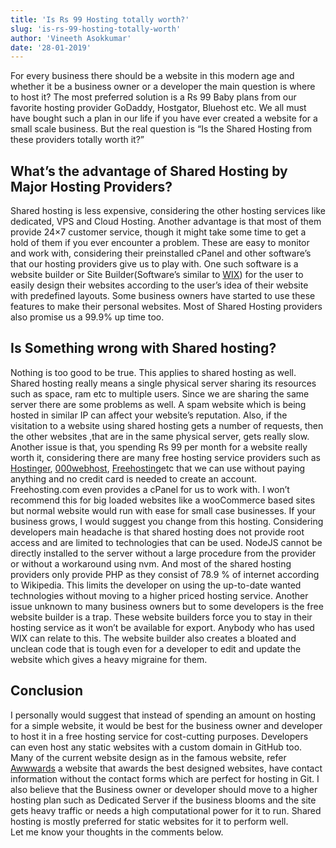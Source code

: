 ```yaml
---
title: 'Is Rs 99 Hosting totally worth?'
slug: 'is-rs-99-hosting-totally-worth'
author: 'Vineeth Asokkumar'
date: '28-01-2019'
---
```


For every business there should be a website in this modern age and whether it be a business owner or a developer the main question is where to host it? The most preferred solution is a Rs 99 Baby plans from our favorite hosting provider GoDaddy, Hostgator, Bluehost etc. We all must have bought such a plan in our life if you have ever created a website for a small scale business. But the real question is “Is the Shared Hosting from these providers totally worth it?”
## What’s the advantage of Shared Hosting by Major Hosting Providers?
Shared hosting is less expensive, considering the other hosting services like dedicated, VPS and Cloud Hosting. Another advantage is that most of them provide 24×7 customer service, though it might take some time to get a hold of them if you ever encounter a problem. These are easy to monitor and work with, considering their preinstalled cPanel and other software’s that our hosting providers give us to play with. One such software is a website builder or Site Builder(Software’s similar to [WIX](https://www.wix.com/)) for the user to easily design their websites according to the user’s idea of their website with predefined layouts. Some business owners have started to use these features to make their personal websites. Most of Shared Hosting providers also promise us a 99.9% up time too.
## Is Something wrong with Shared hosting?
Nothing is too good to be true. This applies to shared hosting as well. Shared hosting really means a single physical server sharing its resources such as space, ram etc to multiple users. Since we are sharing the same server there are some problems as well. A spam website which is being hosted in similar IP can affect your website’s reputation. Also, if the visitation to a website using shared hosting gets a number of requests, then the other websites ,that are in the same physical server, gets really slow. Another issue is that, you spending Rs 99 per month for a website really worth it, considering there are many free hosting service providers such as [Hostinger](https://www.hostinger.in/), [000webhost](https://in.000webhost.com/), [Freehosting](https://www.freehosting.com/)etc that we can use without paying anything and no credit card is needed to create an account. Freehosting.com even provides a cPanel for us to work with. I won’t recommend this for big loaded websites like a wooCommerce based sites but normal website would run with ease for small case businesses. If your business grows, I would suggest you change from this hosting. Considering developers main headache is that shared hosting does not provide root access and are limited to technologies that can be used. NodeJS cannot be directly installed to the server without a large procedure from the provider or without a workaround using nvm. And most of the shared hosting providers only provide PHP as they consist of 78.9 % of internet according to Wikipedia. This limits the developer on using the up-to-date wanted technologies without moving to a higher priced hosting service.
Another issue unknown to many business owners but to some developers is the free website builder is a trap. These website builders force you to stay in their hosting service as it won’t be available for export. Anybody who has used WIX can relate to this. The website builder also creates a bloated and unclean code that is tough even for a developer to edit and update the website which gives a heavy migraine for them.
## Conclusion
I personally would suggest that instead of spending an amount on hosting for a simple website, it would be best for the business owner and developer to host it in a free hosting service for cost-cutting purposes. Developers can even host any static websites with a custom domain in GitHub too. Many of the current website design as in the famous website, refer [Awwwards](https://www.awwwards.com/) a website that awards the best designed websites, have contact information without the contact forms which are perfect for hosting in Git.
I also believe that the Business owner or developer should move to a higher hosting plan such as Dedicated Server if the business blooms and the site gets heavy traffic or needs a high computational power for it to run. Shared hosting is mostly preferred for static websites for it to perform well.<br>Let me know your thoughts in the comments below.